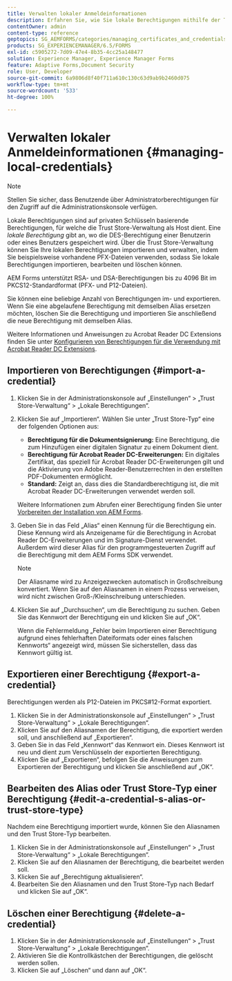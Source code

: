 ```yaml
---
title: Verwalten lokaler Anmeldeinformationen
description: Erfahren Sie, wie Sie lokale Berechtigungen mithilfe der Trust Store-Verwaltung verwalten. AEM Formulare unterstützen RSA- und DSA-Anmeldeinformationen im PKCS12-Standardformular.
contentOwner: admin
content-type: reference
geptopics: SG_AEMFORMS/categories/managing_certificates_and_credentials
products: SG_EXPERIENCEMANAGER/6.5/FORMS
exl-id: c5905272-7d09-47e4-8b35-4cc25a148477
solution: Experience Manager, Experience Manager Forms
feature: Adaptive Forms,Document Security
role: User, Developer
source-git-commit: 6a9806d8f40f711a610c130c63d9ab9b2460d075
workflow-type: tm+mt
source-wordcount: '533'
ht-degree: 100%

---
```


# Verwalten lokaler Anmeldeinformationen {#managing-local-credentials}

>[!NOTE]
> 
> Stellen Sie sicher, dass Benutzende über Administratorberechtigungen für den Zugriff auf die Administrationskonsole verfügen.

Lokale Berechtigungen sind auf privaten Schlüsseln basierende Berechtigungen, für welche die Trust Store-Verwaltung als Host dient. Eine *lokale Berechtigung* gibt an, wo die DES-Berechtigung einer Benutzerin oder eines Benutzers gespeichert wird. Über die Trust Store-Verwaltung können Sie Ihre lokalen Berechtigungen importieren und verwalten, indem Sie beispielsweise vorhandene PFX-Dateien verwenden, sodass Sie lokale Berechtigungen importieren, bearbeiten und löschen können.

AEM Forms unterstützt RSA- und DSA-Berechtigungen bis zu 4096 Bit im PKCS12-Standardformat (PFX- und P12-Dateien).

Sie können eine beliebige Anzahl von Berechtigungen im- und exportieren. Wenn Sie eine abgelaufene Berechtigung mit demselben Alias ersetzen möchten, löschen Sie die Berechtigung und importieren Sie anschließend die neue Berechtigung mit demselben Alias.

Weitere Informationen und Anweisungen zu Acrobat Reader DC Extensions finden Sie unter [Konfigurieren von Berechtigungen für die Verwendung mit Acrobat Reader DC Extensions](/help/forms/using/admin-help/configuring-credentials-acrobat-reader-dc.md#configuring-credentials-for-use-with-acrobat-reader-dc-extensions).

## Importieren von Berechtigungen {#import-a-credential}

1. Klicken Sie in der Administrationskonsole auf „Einstellungen“ > „Trust Store-Verwaltung“ > „Lokale Berechtigungen“.
1. Klicken Sie auf „Importieren“. Wählen Sie unter „Trust Store-Typ“ eine der folgenden Optionen aus:

   * **Berechtigung für die Dokumentsignierung:** Eine Berechtigung, die zum Hinzufügen einer digitalen Signatur zu einem Dokument dient.
   * **Berechtigung für Acrobat Reader DC-Erweiterungen:** Ein digitales Zertifikat, das speziell für Acrobat Reader DC-Erweiterungen gilt und die Aktivierung von Adobe Reader-Benutzerrechten in den erstellten PDF-Dokumenten ermöglicht.
   * **Standard:** Zeigt an, dass dies die Standardberechtigung ist, die mit Acrobat Reader DC-Erweiterungen verwendet werden soll.

   Weitere Informationen zum Abrufen einer Berechtigung finden Sie unter [Vorbereiten der Installation von AEM Forms](https://helpx.adobe.com/de/pdf/aem-forms/6-3/prepare-install-single-server.pdf).

1. Geben Sie in das Feld „Alias“ einen Kennung für die Berechtigung ein. Diese Kennung wird als Anzeigename für die Berechtigung in Acrobat Reader DC-Erweiterungen und im Signature-Dienst verwendet. Außerdem wird dieser Alias für den programmgesteuerten Zugriff auf die Berechtigung mit dem AEM Forms SDK verwendet.

   >[!NOTE]
   >
   >Der Aliasname wird zu Anzeigezwecken automatisch in Großschreibung konvertiert. Wenn Sie auf den Aliasnamen in einem Prozess verweisen, wird nicht zwischen Groß-/Kleinschreibung unterschieden.

1. Klicken Sie auf „Durchsuchen“, um die Berechtigung zu suchen. Geben Sie das Kennwort der Berechtigung ein und klicken Sie auf „OK“.

   Wenn die Fehlermeldung „Fehler beim Importieren einer Berechtigung aufgrund eines fehlerhaften Dateiformats oder eines falschen Kennworts“ angezeigt wird, müssen Sie sicherstellen, dass das Kennwort gültig ist. 

## Exportieren einer Berechtigung {#export-a-credential}

Berechtigungen werden als P12-Dateien im PKCS#12-Format exportiert.

1. Klicken Sie in der Administrationskonsole auf „Einstellungen“ > „Trust Store-Verwaltung“ > „Lokale Berechtigungen“.
1. Klicken Sie auf den Aliasnamen der Berechtigung, die exportiert werden soll, und anschließend auf „Exportieren“.
1. Geben Sie in das Feld „Kennwort“ das Kennwort ein. Dieses Kennwort ist neu und dient zum Verschlüsseln der exportierten Berechtigung.
1. Klicken Sie auf „Exportieren“, befolgen Sie die Anweisungen zum Exportieren der Berechtigung und klicken Sie anschließend auf „OK“.

## Bearbeiten des Alias oder Trust Store-Typ einer Berechtigung {#edit-a-credential-s-alias-or-trust-store-type}

Nachdem eine Berechtigung importiert wurde, können Sie den Aliasnamen und den Trust Store-Typ bearbeiten.

1. Klicken Sie in der Administrationskonsole auf „Einstellungen“ > „Trust Store-Verwaltung“ > „Lokale Berechtigungen“.
1. Klicken Sie auf den Aliasnamen der Berechtigung, die bearbeitet werden soll.
1. Klicken Sie auf „Berechtigung aktualisieren“.
1. Bearbeiten Sie den Aliasnamen und den Trust Store-Typ nach Bedarf und klicken Sie auf „OK“.

## Löschen einer Berechtigung {#delete-a-credential}

1. Klicken Sie in der Administrationskonsole auf „Einstellungen“ > „Trust Store-Verwaltung“ > „Lokale Berechtigungen“.
1. Aktivieren Sie die Kontrollkästchen der Berechtigungen, die gelöscht werden sollen.
1. Klicken Sie auf „Löschen“ und dann auf „OK“.
